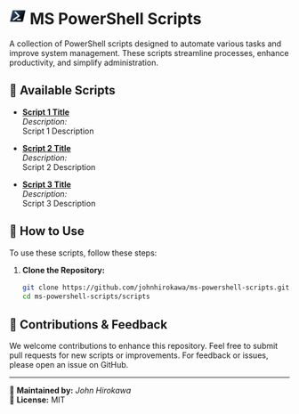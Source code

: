 # <img src="https://github.com/johnhirokawa/ms-powershell-scripts/blob/main/assets/PowerShell%20Icon.png" alt="PowerShell" width="30" height="30"> MS PowerShell Scripts

A collection of PowerShell scripts designed to automate various tasks and improve system management. These scripts streamline processes, enhance productivity, and simplify administration.

## 📜 Available Scripts

- <a href="https://www.google.com/"><strong>Script 1 Title</strong></a>  
  *Description:*  
  Script 1 Description

- <a href="https://www.google.com/"><strong>Script 2 Title</strong></a>  
  *Description:*  
  Script 2 Description

- <a href="https://www.google.com/"><strong>Script 3 Title</strong></a>  
  *Description:*  
  Script 3 Description
  

## 🚀 How to Use

To use these scripts, follow these steps:

1. **Clone the Repository:**
   ```sh
   git clone https://github.com/johnhirokawa/ms-powershell-scripts.git
   cd ms-powershell-scripts/scripts

## 📌 Contributions & Feedback

We welcome contributions to enhance this repository. Feel free to submit pull requests for new scripts or improvements. For feedback or issues, please open an issue on GitHub.

---

🔧 **Maintained by:** *John Hirokawa*  
📌 **License:** MIT

